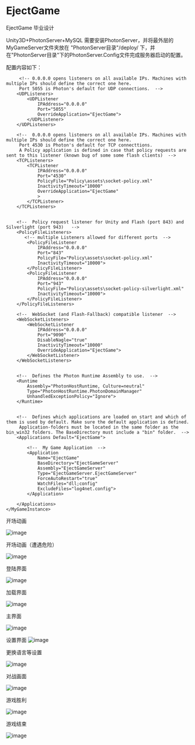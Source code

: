 # EjectGame
EjectGame 毕业设计

Unity3D+PhotonServer+MySQL
需要安装PhotonServer，并将最外层的MyGameServer文件夹放在 "PhotonServer目录"/deploy/ 下，并在"PhotonServer目录"下的PhotonServer.Config文件完成服务器启动的配置。

配置内容如下：

<MyGameInstance
		MaxMessageSize="512000"
		MaxQueuedDataPerPeer="512000"
		PerPeerMaxReliableDataInTransit="51200"
		PerPeerTransmitRateLimitKBSec="256"
		PerPeerTransmitRatePeriodMilliseconds="200"
		MinimumTimeout="5000"
		MaximumTimeout="30000"
		DisplayName="Eject Game"
		>

	     <!-- 0.0.0.0 opens listeners on all available IPs. Machines with multiple IPs should define the correct one here. 
	     Port 5055 is Photon's default for UDP connections.  -->
	    <UDPListeners>
	      	<UDPListener
				IPAddress="0.0.0.0"
				Port="5055"
				OverrideApplication="EjectGame">
	      	</UDPListener>
	    </UDPListeners>

	    <!--  0.0.0.0 opens listeners on all available IPs. Machines with multiple IPs should define the correct one here. 
	     Port 4530 is Photon's default for TCP connecttions. 
	     A Policy application is defined in case that policy requests are sent to this listener (known bug of some some flash clients)  -->
	    <TCPListeners>
	      	<TCPListener
				IPAddress="0.0.0.0"
				Port="4530"
				PolicyFile="Policy\assets\socket-policy.xml"
				InactivityTimeout="10000"
				OverrideApplication="EjectGame"
				>
	      	</TCPListener>
	    </TCPListeners>

	    
	    <!--  Policy request listener for Unity and Flash (port 843) and Silverlight (port 943)   -->
	    <PolicyFileListeners>
	       <!-- multiple Listeners allowed for different ports  -->
	      	<PolicyFileListener
		        IPAddress="0.0.0.0"
		        Port="843"
		        PolicyFile="Policy\assets\socket-policy.xml"
		        InactivityTimeout="10000">
	      	</PolicyFileListener>
	      	<PolicyFileListener
		        IPAddress="0.0.0.0"
		        Port="943"
		        PolicyFile="Policy\assets\socket-policy-silverlight.xml"
		        InactivityTimeout="10000">
	      	</PolicyFileListener>
	    </PolicyFileListeners>

	    <!--  WebSocket (and Flash-Fallback) compatible listener  -->
	    <WebSocketListeners>
	      	<WebSocketListener
		        IPAddress="0.0.0.0"
		        Port="9090"
		        DisableNagle="true"
		        InactivityTimeout="10000"
		        OverrideApplication="EjectGame">
	      	</WebSocketListener>
	    </WebSocketListeners>


	    <!--  Defines the Photon Runtime Assembly to use.  -->
	    <Runtime
			Assembly="PhotonHostRuntime, Culture=neutral"
			Type="PhotonHostRuntime.PhotonDomainManager"
			UnhandledExceptionPolicy="Ignore">
	    </Runtime>


	    <!--  Defines which applications are loaded on start and which of them is used by default. Make sure the default application is defined. 
	     Application-folders must be located in the same folder as the bin_win32 folders. The BaseDirectory must include a "bin" folder.  -->
	    <Applications Default="EjectGame">

	      	<!--  My Game Application  -->
	      	<Application
				Name="EjectGame"
				BaseDirectory="EjectGameServer"
				Assembly="EjectGameServer"
				Type="EjectGameServer.EjectGameServer"
				ForceAutoRestart="true"
				WatchFiles="dll;config"
				ExcludeFiles="log4net.config">
	      	</Application>

	    </Applications>
  	</MyGameInstance>

开场动画

![image](https://github.com/H-J-F/EjectGame/blob/master/ReadmeImages/开场动画.png)

开场动画（遭遇危险）

![image](https://github.com/H-J-F/EjectGame/blob/master/ReadmeImages/开场动画（遭遇危险）.png)

登陆界面

![image](https://github.com/H-J-F/EjectGame/blob/master/ReadmeImages/登陆界面.png)

加载界面

![image](https://github.com/H-J-F/EjectGame/blob/master/ReadmeImages/加载界面.png)

主界面

![image](https://github.com/H-J-F/EjectGame/blob/master/ReadmeImages/主界面.png)

设置界面
![image](https://github.com/H-J-F/EjectGame/blob/master/ReadmeImages/设置界面.png)

更换语言等设置

![image](https://github.com/H-J-F/EjectGame/blob/master/ReadmeImages/更换语言等设置.png)

对战画面

![image](https://github.com/H-J-F/EjectGame/blob/master/ReadmeImages/对战画面.png)

游戏胜利

![image](https://github.com/H-J-F/EjectGame/blob/master/ReadmeImages/游戏胜利.png)

游戏结束

![image](https://github.com/H-J-F/EjectGame/blob/master/ReadmeImages/游戏结束.png)
